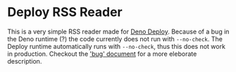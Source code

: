 # Deploy RSS Reader


This is a very simple RSS reader made for [Deno Deploy](http://deno.com/deploy/). Because of a bug in the Deno runtime (?) the code currently does not run with `--no-check`. The Deploy runtime automatically runs with `--no-check`, thus this does not work in production. Checkout the ['bug' document](bug/bug.md) for a more eleborate description.
